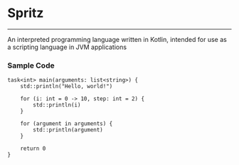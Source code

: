 <div style="alignment: center">

# Spritz
<hr/>
An interpreted programming language written in Kotlin, intended for use as a scripting language in JVM applications
</div>

### Sample Code

```
task<int> main(arguments: list<string>) {
    std::println("Hello, world!")
    
    for (i: int = 0 -> 10, step: int = 2) {
        std::println(i)
    }
    
    for (argument in arguments) {
        std::println(argument)
    }
    
    return 0
}
```
